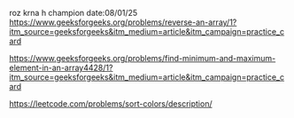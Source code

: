roz krna h champion 
date:08/01/25
https://www.geeksforgeeks.org/problems/reverse-an-array/1?itm_source=geeksforgeeks&itm_medium=article&itm_campaign=practice_card

https://www.geeksforgeeks.org/problems/find-minimum-and-maximum-element-in-an-array4428/1?itm_source=geeksforgeeks&itm_medium=article&itm_campaign=practice_card

https://leetcode.com/problems/sort-colors/description/
